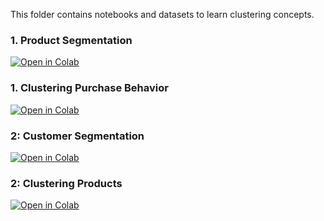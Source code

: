 This folder contains notebooks and datasets to learn clustering concepts.

### 1. Product Segmentation

[![Open in Colab](https://colab.research.google.com/assets/colab-badge.svg)](https://colab.research.google.com/github/manaranjanp/ISB_MLUL/blob/main/clustering/Product_Segmentation_v1.ipynb)

### 1. Clustering Purchase Behavior

[![Open in Colab](https://colab.research.google.com/assets/colab-badge.svg)](https://colab.research.google.com/github/manaranjanp/ISB_MLUL/blob/main/clustering/Clustering_Purchasing_Behavior_v1.ipynb)

### 2: Customer Segmentation

[![Open in Colab](https://colab.research.google.com/assets/colab-badge.svg)](https://colab.research.google.com/github/manaranjanp/ISB_MLUL/blob/main/clustering/RFM_Segementation_Analysis_v1.ipynb)

### 2: Clustering Products

[![Open in Colab](https://colab.research.google.com/assets/colab-badge.svg)](https://colab.research.google.com/github/manaranjanp/ISB_MLUL/blob/main/clustering/Clustering_Products_v1.ipynb)
